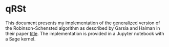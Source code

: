 # qRSt
This document presents my implementation of the generalized version of the Robinson-Schensted algorithm as described by Garsia and Haiman in their paper [title](https://arxiv.org/pdf/2104.13846). The implementation is provided in a Jupyter notebook with a Sage kernel.
